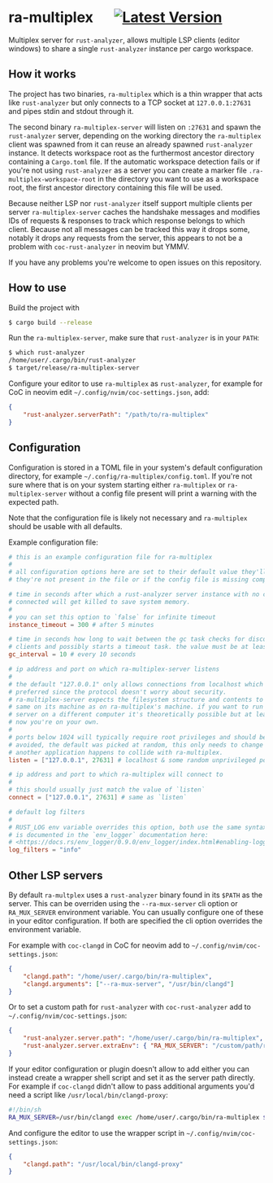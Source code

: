 # ra-multiplex &emsp; [![Latest Version]][crates.io]

[Latest Version]: https://img.shields.io/crates/v/ra-multiplex.svg
[crates.io]: https://crates.io/crates/ra-multiplex

Multiplex server for `rust-analyzer`, allows multiple LSP clients (editor
windows) to share a single `rust-analyzer` instance per cargo workspace.


## How it works

The project has two binaries, `ra-multiplex` which is a thin wrapper that acts
like `rust-analyzer` but only connects to a TCP socket at `127.0.0.1:27631` and
pipes stdin and stdout through it.

The second binary `ra-multiplex-server` will listen on `:27631` and spawn the
`rust-analyzer` server, depending on the working directory the `ra-multiplex`
client was spawned from it can reuse an already spawned `rust-analyzer`
instance. It detects workspace root as the furthermost ancestor directory
containing a `Cargo.toml` file. If the automatic workspace detection fails or
if you're not using `rust-analyzer` as a server you can create a marker file
`.ra-multiplex-workspace-root` in the directory you want to use as a workspace
root, the first ancestor directory containing this file will be used.

Because neither LSP nor `rust-analyzer` itself support multiple clients per
server `ra-multiplex-server` caches the handshake messages and modifies IDs of
requests & responses to track which response belongs to which client. Because
not all messages can be tracked this way it drops some, notably it drops any
requests from the server, this appears to not be a problem with
`coc-rust-analyzer` in neovim but YMMV.

If you have any problems you're welcome to open issues on this repository.


## How to use

Build the project with

```sh
$ cargo build --release
```

Run the `ra-multiplex-server`, make sure that `rust-analyzer` is in your
`PATH`:

```sh
$ which rust-analyzer
/home/user/.cargo/bin/rust-analyzer
$ target/release/ra-multiplex-server
```

Configure your editor to use `ra-multiplex` as `rust-analyzer`, for example for
CoC in neovim edit `~/.config/nvim/coc-settings.json`, add:

```json
{
    "rust-analyzer.serverPath": "/path/to/ra-multiplex"
}
```


## Configuration

Configuration is stored in a TOML file in your system's default configuration
directory, for example `~/.config/ra-multiplex/config.toml`. If you're not sure
where that is on your system starting either `ra-multiplex` or
`ra-multiplex-server` without a config file present will print a warning with
the expected path.

Note that the configuration file is likely not necessary and `ra-multiplex`
should be usable with all defaults.

Example configuration file:

```toml
# this is an example configuration file for ra-multiplex
#
# all configuration options here are set to their default value they'll have if
# they're not present in the file or if the config file is missing completely.

# time in seconds after which a rust-analyzer server instance with no clients
# connected will get killed to save system memory.
#
# you can set this option to `false` for infinite timeout
instance_timeout = 300 # after 5 minutes

# time in seconds how long to wait between the gc task checks for disconnected
# clients and possibly starts a timeout task. the value must be at least 1.
gc_interval = 10 # every 10 seconds

# ip address and port on which ra-multiplex-server listens
#
# the default "127.0.0.1" only allows connections from localhost which is
# preferred since the protocol doesn't worry about security.
# ra-multiplex-server expects the filesystem structure and contents to be the
# same on its machine as on ra-multiplex's machine. if you want to run the
# server on a different computer it's theoretically possible but at least for
# now you're on your own.
#
# ports below 1024 will typically require root privileges and should be
# avoided, the default was picked at random, this only needs to change if
# another application happens to collide with ra-multiplex.
listen = ["127.0.0.1", 27631] # localhost & some random unprivileged port

# ip address and port to which ra-multiplex will connect to
#
# this should usually just match the value of `listen`
connect = ["127.0.0.1", 27631] # same as `listen`

# default log filters
#
# RUST_LOG env variable overrides this option, both use the same syntax which
# is documented in the `env_logger` documentation here:
# <https://docs.rs/env_logger/0.9.0/env_logger/index.html#enabling-logging>
log_filters = "info"
```


## Other LSP servers

By default `ra-multplex` uses a `rust-analyzer` binary found in its `$PATH` as
the server. This can be overriden using the `--ra-mux-server` cli option or
`RA_MUX_SERVER` environment variable. You can usually configure one of these in
your editor configuration. If both are specified the cli option overrides the
environment variable.

For example with `coc-clangd` in CoC for neovim add to
`~/.config/nvim/coc-settings.json`:

```json
{
    "clangd.path": "/home/user/.cargo/bin/ra-multiplex",
    "clangd.arguments": ["--ra-mux-server", "/usr/bin/clangd"]
}
```

Or to set a custom path for `rust-analyzer` with `coc-rust-analyzer` add to
`~/.config/nvim/coc-settings.json`:

```json
{
    "rust-analyzer.server.path": "/home/user/.cargo/bin/ra-multiplex",
    "rust-analyzer.server.extraEnv": { "RA_MUX_SERVER": "/custom/path/rust-analyzer" }
}
```

If your editor configuration or plugin doesn't allow to add either you can
instead create a wrapper shell script and set it as the server path directly.
For example if `coc-clangd` didn't allow to pass additional arguments you'd
need a script like `/usr/local/bin/clangd-proxy`:

```sh
#!/bin/sh
RA_MUX_SERVER=/usr/bin/clangd exec /home/user/.cargo/bin/ra-multiplex $@
```

And configure the editor to use the wrapper script in
`~/.config/nvim/coc-settings.json`:

```json
{
    "clangd.path": "/usr/local/bin/clangd-proxy"
}
```
